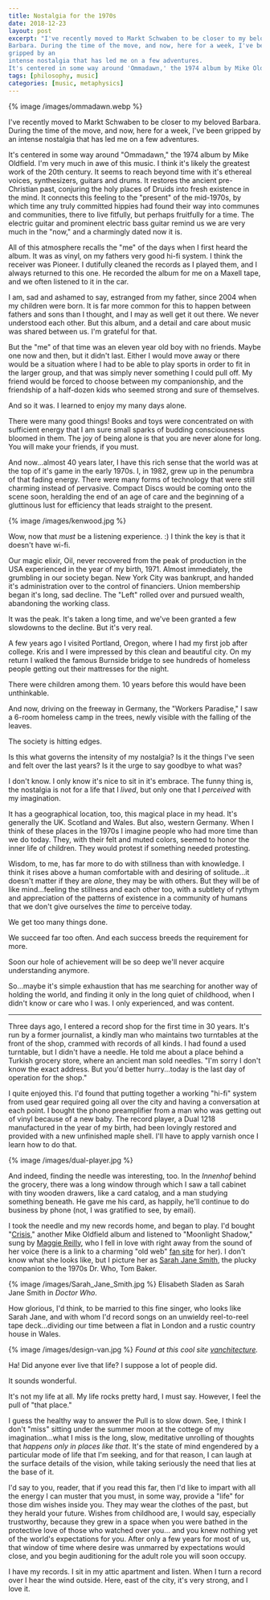```yaml
---
title: Nostalgia for the 1970s
date: 2018-12-23
layout: post
excerpt: "I've recently moved to Markt Schwaben to be closer to my beloved
Barbara. During the time of the move, and now, here for a week, I've been
gripped by an
intense nostalgia that has led me on a few adventures.
It's centered in some way around 'Ommadawn,' the 1974 album by Mike Oldfield."
tags: [philosophy, music]
categories: [music, metaphysics]
---
```


{% image /images/ommadawn.webp %}

I've recently moved to Markt Schwaben to be closer to my beloved Barbara.
During the time of the move, and now, here for a week, I've been gripped by an
intense nostalgia that has led me on a few adventures.

It's centered in some way around "Ommadawn," the 1974 album by Mike Oldfield. I'm very much
in awe of this music. I think it's likely the greatest work of the 20th century. It seems
to reach beyond time with it's ethereal voices, synthesizers, guitars and drums. It restores
the ancient pre-Christian past, conjuring the holy places of Druids into fresh existence
in the mind. It connects this feeling to the "present" of the mid-1970s, by which time any truly
committed hippies had found their way into communes and communities, there to live
fitfully, but perhaps fruitfully for a time. The electric guitar and prominent electric
bass guitar remind us we are very much in the "now," and a charmingly dated now it is.

All of this atmosphere recalls the "me" of the days when I first heard the album. It was
as vinyl, on my fathers very good hi-fi system. I think the receiver was Pioneer. I dutifully
cleaned the records as I played them, and I always returned to this one. He recorded the album
for me on a Maxell tape, and we often listened to it in the car.

I am, sad and ashamed to say, estranged from my father, since 2004 when my children were
born. It is far more common for this to happen between fathers and sons than I
thought, and I may as well get it out there. We never understood each other.
But this album, and a detail and care about music was shared between
us. I'm grateful for that.

But the "me" of that time was an eleven year old boy with no friends. Maybe one now and
then, but it didn't last. Either I would move away or there would be a situation where
I had to be able to play sports in order to fit in the larger group, and that was simply
never something I could pull off. My friend would be forced to choose between my
companionship, and the friendship of a half-dozen kids who seemed strong and sure of
themselves.

And so it was. I learned to enjoy my many days alone.

There were many good things! Books and toys were concentrated on with sufficient energy
that I am sure small sparks of budding consciousness bloomed in them. The joy of being
alone is that you are never alone for long. You will make your friends, if you must.

And now...almost 40 years later, I have this rich sense that the world was at the top
of it's game in the early 1970s. I, in 1982, grew up in the penumbra of that fading
energy. There were many forms of technology that were still charming instead of
pervasive. Compact Discs would be coming onto the scene soon, heralding the end of an
age of care and the beginning of a gluttinous lust for efficiency that leads straight
to the present.

{% image /images/kenwood.jpg %}

Wow, now that *must* be a listening experience. :) I think the key is that it doesn't
have wi-fi.

Our magic elixir, Oil, never recovered from the peak of production in the USA experienced
in the year of my birth, 1971. Almost immediately, the grumbling in our society began.
New York City was bankrupt, and handed it's administration over to the control of
financiers. Union membership began it's long, sad decline. The "Left" rolled over
and pursued wealth, abandoning the working class.

It was the peak. It's taken a long time, and we've been granted a few slowdowns to the decline.
But it's very real.

A few years ago I visited Portland, Oregon, where I had my first job after college.
Kris and I were impressed by this clean and beautiful city. On my return I walked the
famous Burnside bridge to see hundreds of homeless people getting out their mattresses
for the night.

There were children among them. 10 years before this would have been unthinkable.

And now, driving on the freeway in Germany, the "Workers Paradise," I saw a 6-room
homeless camp in the trees, newly visible with the falling of the leaves.

The society is hitting edges.

Is this what governs the intensity of my nostalgia? Is it the things I've seen and felt
over the last years? Is it the urge to say goodbye to what was?

I don't know. I only know it's nice to sit in it's embrace. The funny thing is, the nostalgia
is not for a life that I *lived*, but only one that I *perceived* with my imagination.

It has a geographical location, too, this magical place in my head. It's generally the UK.
Scotland and Wales. But also, western Germany. When I think of these places in the 1970s
I imagine people who had more time than we do today. They, with their felt and muted colors,
seemed to honor the inner life of children. They would protest if something needed
protesting.

Wisdom, to me, has far more to do with stillness than with knowledge. I think it rises
above a human comfortable with and desiring of solitude...it doesn't matter if they
are *alone*, they may be with others. But they will be of like mind...feeling the stillness
and each other too, with a subtlety of rythym and appreciation of the patterns of
existence in a community of humans that we don't give ourselves the *time* to perceive
today.

We get too many things done.

We succeed far too often. And each success breeds the requirement for more.

Soon our hole of achievement will be so deep we'll never acquire understanding anymore.

So...maybe it's simple exhaustion that has me searching for another way of holding
the world, and finding it only in the long quiet of childhood, when I didn't know or
care who I was. I only experienced, and was content.

----

Three days ago, I entered a record shop for the first time in 30 years. It's run by
a former journalist, a kindly man who maintains two turntables at the front of the shop,
crammed with records of all kinds. I had found a used turntable, but I didn't have a needle.
He told me about a place behind a Turkish grocery store, where an ancient man sold
needles. "I'm sorry I don't know the exact address. But you'd better hurry...today is
the last day of operation for the shop."

I quite enjoyed this. I'd found that putting together a working "hi-fi" system from used
gear required going all over the city and having a conversation at each point. I bought the
phono preamplifier from a man who was getting out of vinyl because of a new baby.
The record player, a Dual 1218 manufactured in the year of my birth, had been lovingly
restored and provided with a new unfinished maple shell. I'll have to apply varnish once I
learn how to do that.

{% image /images/dual-player.jpg %}

And indeed, finding the needle was interesting, too. In the *Innenhof* behind the grocery,
there was a long window through which I saw a tall cabinet with tiny wooden
drawers, like a card catalog, and a man studying something beneath. He gave me
his card, as happily, he'll continue to do business by phone (not, I was
gratified to see, by email).

I took the needle and my new records home, and began to play.
I'd bought "[Crisis](https://en.wikipedia.org/wiki/Crises_(Mike_Oldfield_album))," another
Mike Oldfield album and listened to "Moonlight Shadow," sung by [Maggie
Reilly](https://en.wikipedia.org/wiki/Maggie_Reilly), who I fell in love with
right away from the sound of her voice (here is a link to a charming
"old web" [fan site](http://www.maggiereillyfansite.nl/) for her).
I don't know what she looks like, but I
picture her as [Sarah Jane Smith](https://en.wikipedia.org/wiki/Sarah_Jane_Smith), the plucky
companion to the 1970s Dr. Who, Tom Baker.

{% image /images/Sarah_Jane_Smith.jpg %}
Elisabeth Sladen as Sarah Jane Smith in *Doctor Who*.

How glorious, I'd think, to be married to this fine singer, who looks like Sarah Jane, and with
whom I'd record songs on an unwieldy reel-to-reel tape deck...dividing our time between
a flat in London and a rustic country house in Wales.

{% image /images/design-van.jpg %}
*Found at this cool site [vanchitecture](https://www.vanchitecture.com/2017/12/07/18-brilliant-ideas-hippie-van-interior-design/brilliant-ideas-hippie-van-interior-design-3/).*

Ha! Did anyone ever live that life? I suppose a lot of people did.

It sounds wonderful.

It's not my life at all. My life rocks pretty hard, I must say. However, I feel the pull
of "that place."

I guess the healthy way to answer the Pull is to slow down. See, I think I don't
"miss" sitting under the summer moon at the cottege of my imagination...what I miss is the
long, slow, meditative unrolling of thoughts that *happens only in places like that*.
It's the state of mind engendered by a particular mode of life that I'm seeking, and
for that reason, I can laugh at the surface details of the vision, while taking seriously
the need that lies at the base of it.

I'd say to you, reader, that if you read this far, then I'd like to impart with all the
energy I can muster that you must, in some way, provide a "life" for those dim wishes
inside you. They may wear the clothes of the past, but they herald your future.
Wishes from childhood are, I would say, especially trustworthy, because they grew
in a space when you were bathed in the protective love of those who watched over you...
and you knew nothing yet of the world's expectations for you. After only a few years
for most of us, that window of time where desire was unmarred by expectations would
close, and you begin auditioning for the adult role you will soon occupy.

I have my records. I sit in my attic apartment and listen. When I turn a record over
I hear the wind outside. Here, east of the city, it's very strong, and I love it.


